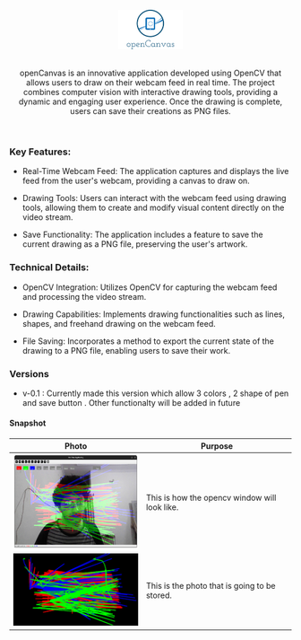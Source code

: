 <div align = "center">
<br>
<img src = "assets/logo.png"  width = 115.5px  height = 70px>
<br>

<br>
<p> 
openCanvas is an innovative application developed using OpenCV that allows 
users to draw on their webcam feed in real time.
The project combines computer vision with interactive drawing tools, providing a dynamic and engaging user experience.
Once the drawing is complete, users can save their creations as PNG files.
</p></div><br>











### Key Features:

- Real-Time Webcam Feed: The application captures and displays the live feed from the user's webcam, providing a canvas to draw on.

- Drawing Tools: Users can interact with the webcam feed using drawing tools, allowing them to create and modify visual content directly on the video stream.

- Save Functionality: The application includes a feature to save the current drawing as a PNG file, preserving the user's artwork.





### Technical Details:






- OpenCV Integration: Utilizes OpenCV for capturing the webcam feed and processing the video stream.

- Drawing Capabilities: Implements drawing functionalities such as lines, shapes, and freehand drawing on the webcam feed.

- File Saving: Incorporates a method to export the current state of the drawing to a PNG file, enabling users to save their work.



### Versions

- v-0.1 : Currently made this version which allow 3 colors , 2 shape of pen and save button . Other functionalty will be added in future  












#### Snapshot






Photo  | Purpose
------------- | -------------
<img src = "assets/test1.png"  width = 261.6px  height = 169px>  | This is how the opencv window will look like.
<img src = "assets/photo.png"  width = 227.75px  height = 129.25px>| This is the photo that is going to be stored.




